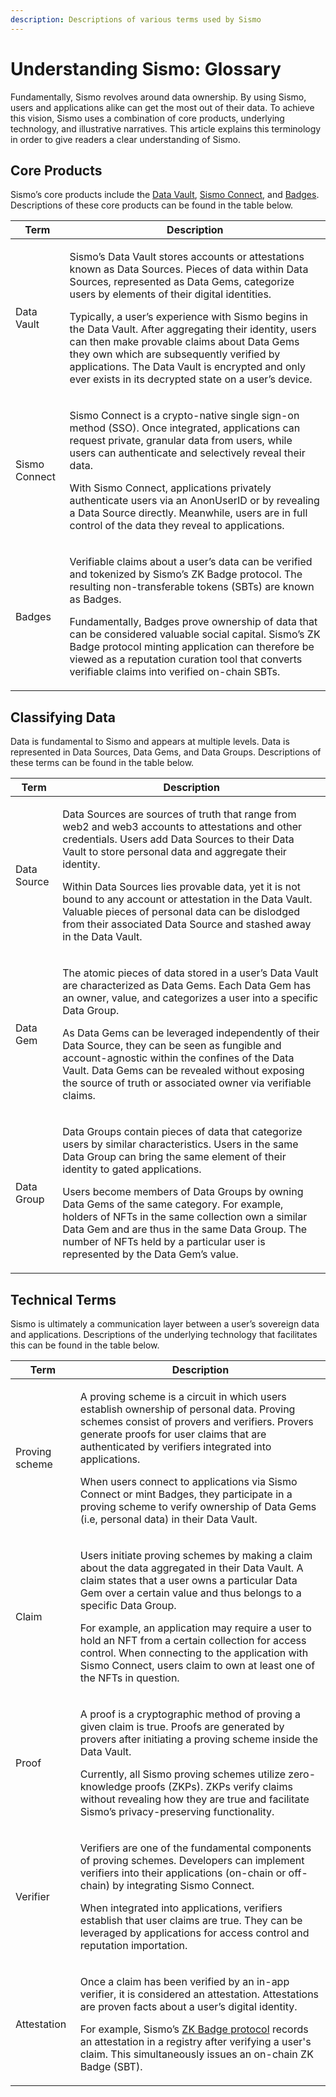 ```yaml
---
description: Descriptions of various terms used by Sismo
---
```


# Understanding Sismo: Glossary

Fundamentally, Sismo revolves around data ownership. By using Sismo, users and applications alike can get the most out of their data. To achieve this vision, Sismo uses a combination of core products, underlying technology, and illustrative narratives. This article explains this terminology in order to give readers a clear understanding of Sismo.

## Core Products

Sismo’s core products include the [Data Vault](../what-is-sismo/data-vault.md), [Sismo Connect](sismo-connect.md), and [Badges](../what-is-sismo/sismo-badges.md). Descriptions of these core products can be found in the table below.

| Term         | Description                                                                                                                                                                                                                                                                                                                                                                                                                                                                                                                        |
| ------------ | ---------------------------------------------------------------------------------------------------------------------------------------------------------------------------------------------------------------------------------------------------------------------------------------------------------------------------------------------------------------------------------------------------------------------------------------------------------------------------------------------------------------------------------- |
| Data Vault   | <p>Sismo’s Data Vault stores accounts or attestations known as Data Sources. Pieces of data within Data Sources, represented as Data Gems, categorize users by elements of their digital identities.<br></p><p>Typically, a user’s experience with Sismo begins in the Data Vault. After aggregating their identity, users can then make provable claims about Data Gems they own which are subsequently verified by applications. The Data Vault is encrypted and only ever exists in its decrypted state on a user’s device.</p> |
| Sismo Connect | <p>Sismo Connect is a crypto-native single sign-on method (SSO). Once integrated, applications can request private, granular data from users, while users can authenticate and selectively reveal their data.<br></p><p>With Sismo Connect, applications privately authenticate users via an AnonUserID or by revealing a Data Source directly. Meanwhile, users are in full control of the data they reveal to applications.</p>                                                                                                    |
| Badges       | <p>Verifiable claims about a user’s data can be verified and tokenized by Sismo’s ZK Badge protocol. The resulting non-transferable tokens (SBTs) are known as Badges.<br></p><p>Fundamentally, Badges prove ownership of data that can be considered valuable social capital. Sismo’s ZK Badge protocol minting application can therefore be viewed as a reputation curation tool that converts verifiable claims into verified on-chain SBTs.</p>                                                                                |

## Classifying Data

Data is fundamental to Sismo and appears at multiple levels. Data is represented in Data Sources, Data Gems, and Data Groups. Descriptions of these terms can be found in the table below.

| Term        | Description                                                                                                                                                                                                                                                                                                                                                                                                                                                                               |
| ----------- | ----------------------------------------------------------------------------------------------------------------------------------------------------------------------------------------------------------------------------------------------------------------------------------------------------------------------------------------------------------------------------------------------------------------------------------------------------------------------------------------- |
| Data Source | <p>Data Sources are sources of truth that range from web2 and web3 accounts to attestations and other credentials. Users add Data Sources to their Data Vault to store personal data and aggregate their identity.<br></p><p>Within Data Sources lies provable data, yet it is not bound to any account or attestation in the Data Vault. Valuable pieces of personal data can be dislodged from their associated Data Source and stashed away in the Data Vault.</p>                     |
| Data Gem    | <p>The atomic pieces of data stored in a user’s Data Vault are characterized as Data Gems. Each Data Gem has an owner, value, and categorizes a user into a specific Data Group.<br></p><p>As Data Gems can be leveraged independently of their Data Source, they can be seen as fungible and account-agnostic within the confines of the Data Vault. Data Gems can be revealed without exposing the source of truth or associated owner via verifiable claims.</p>                       |
| Data Group  | <p>Data Groups contain pieces of data that categorize users by similar characteristics. Users in the same Data Group can bring the same element of their identity to gated applications.<br></p><p>Users become members of Data Groups by owning Data Gems of the same category. For example, holders of NFTs in the same collection own a similar Data Gem and are thus in the same Data Group. The number of NFTs held by a particular user is represented by the Data Gem’s value.</p> |

## Technical Terms

Sismo is ultimately a communication layer between a user’s sovereign data and applications. Descriptions of the underlying technology that facilitates this can be found in the table below.

| Term           | Description                                                                                                                                                                                                                                                                                                                                                                                                                                                       |
| -------------- | ----------------------------------------------------------------------------------------------------------------------------------------------------------------------------------------------------------------------------------------------------------------------------------------------------------------------------------------------------------------------------------------------------------------------------------------------------------------- |
| Proving scheme | <p>A proving scheme is a circuit in which users establish ownership of personal data. Proving schemes consist of provers and verifiers. Provers generate proofs for user claims that are authenticated by verifiers integrated into applications.<br></p><p>When users connect to applications via Sismo Connect or mint Badges, they participate in a proving scheme to verify ownership of Data Gems (i.e, personal data) in their Data Vault.</p>               |
| Claim          | <p>Users initiate proving schemes by making a claim about the data aggregated in their Data Vault. A claim states that a user owns a particular Data Gem over a certain value and thus belongs to a specific Data Group.<br></p><p>For example, an application may require a user to hold an NFT from a certain collection for access control. When connecting to the application with Sismo Connect, users claim to own at least one of the NFTs in question.</p> |
| Proof          | <p>A proof is a cryptographic method of proving a given claim is true. Proofs are generated by provers after initiating a proving scheme inside the Data Vault.<br></p><p>Currently, all Sismo proving schemes utilize zero-knowledge proofs (ZKPs). ZKPs verify claims without revealing how they are true and facilitate Sismo’s privacy-preserving functionality.</p>                                                                                          |
| Verifier       | <p>Verifiers are one of the fundamental components of proving schemes. Developers can implement verifiers into their applications (on-chain or off-chain) by integrating Sismo Connect.<br></p><p>When integrated into applications, verifiers establish that user claims are true. They can be leveraged by applications for access control and reputation importation.</p>                                                                                       |
| Attestation    | <p>Once a claim has been verified by an in-app verifier, it is considered an attestation. Attestations are proven facts about a user’s digital identity.<br></p><p>For example, Sismo’s <a href="../technical-documentation/zk-badge-protocol/">ZK Badge protocol</a> records an attestation in a registry after verifying a user's claim. This simultaneously issues an on-chain ZK Badge (SBT).</p>                                                             |
